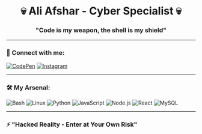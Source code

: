<h1 align="center">💀 Ali Afshar - Cyber Specialist 💀</h1>
<h3 align="center">"Code is my weapon, the shell is my shield"</h3>

---

### 🔗 Connect with me:
[![CodePen](https://img.shields.io/badge/CodePen-000000?style=for-the-badge&logo=codepen&logoColor=white)](https://codepen.io/aliafshar)
[![Instagram](https://img.shields.io/badge/Instagram-E4405F?style=for-the-badge&logo=instagram&logoColor=white)](https://instagram.com/sudocode.ir)

---

### 🛠️ My Arsenal:
![Bash](https://img.shields.io/badge/Bash-121011?style=for-the-badge&logo=gnu-bash&logoColor=white)
![Linux](https://img.shields.io/badge/Linux-FCC624?style=for-the-badge&logo=linux&logoColor=black)
![Python](https://img.shields.io/badge/Python-3776AB?style=for-the-badge&logo=python&logoColor=white)
![JavaScript](https://img.shields.io/badge/JavaScript-F7DF1E?style=for-the-badge&logo=javascript&logoColor=black)
![Node.js](https://img.shields.io/badge/Node.js-43853D?style=for-the-badge&logo=node.js&logoColor=white)
![React](https://img.shields.io/badge/React-20232A?style=for-the-badge&logo=react&logoColor=61DAFB)
![MySQL](https://img.shields.io/badge/MySQL-4479A1?style=for-the-badge&logo=mysql&logoColor=white)

---

### ⚡ "Hacked Reality - Enter at Your Own Risk"
